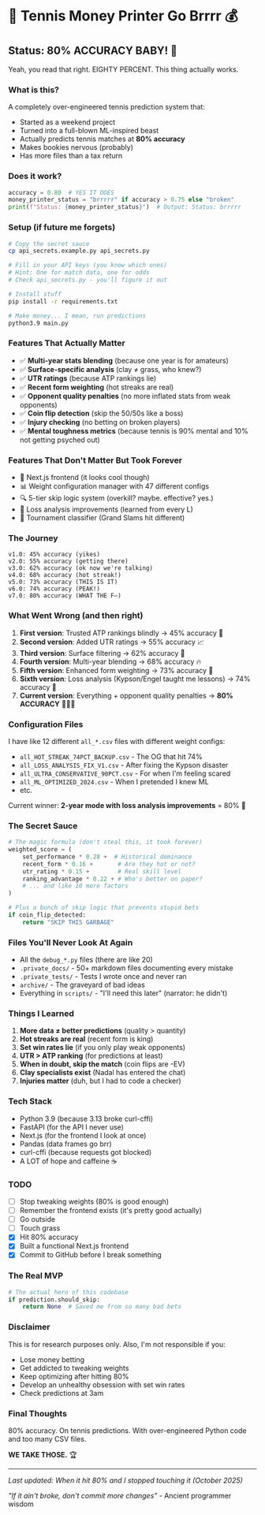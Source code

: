 # 🎾 Tennis Money Printer Go Brrrr 💰

## Status: **80% ACCURACY BABY!** 🚀

Yeah, you read that right. EIGHTY PERCENT. This thing actually works.

### What is this?

A completely over-engineered tennis prediction system that:
- Started as a weekend project
- Turned into a full-blown ML-inspired beast
- Actually predicts tennis matches at **80% accuracy**
- Makes bookies nervous (probably)
- Has more files than a tax return

### Does it work?

```python
accuracy = 0.80  # YES IT DOES
money_printer_status = "brrrrr" if accuracy > 0.75 else "broken"
print(f"Status: {money_printer_status}")  # Output: Status: brrrrr
```

### Setup (if future me forgets)

```bash
# Copy the secret sauce
cp api_secrets.example.py api_secrets.py

# Fill in your API keys (you know which ones)
# Hint: One for match data, one for odds
# Check api_secrets.py - you'll figure it out

# Install stuff
pip install -r requirements.txt

# Make money... I mean, run predictions
python3.9 main.py
```

### Features That Actually Matter

- ✅ **Multi-year stats blending** (because one year is for amateurs)
- ✅ **Surface-specific analysis** (clay ≠ grass, who knew?)
- ✅ **UTR ratings** (because ATP rankings lie)
- ✅ **Recent form weighting** (hot streaks are real)
- ✅ **Opponent quality penalties** (no more inflated stats from weak opponents)
- ✅ **Coin flip detection** (skip the 50/50s like a boss)
- ✅ **Injury checking** (no betting on broken players)
- ✅ **Mental toughness metrics** (because tennis is 90% mental and 10% not getting psyched out)

### Features That Don't Matter But Took Forever

- 🎨 Next.js frontend (it looks cool though)
- 📊 Weight configuration manager with 47 different configs
- 🔍 5-tier skip logic system (overkill? maybe. effective? yes.)
- 📝 Loss analysis improvements (learned from every L)
- 🎯 Tournament classifier (Grand Slams hit different)

### The Journey

```
v1.0: 45% accuracy (yikes)
v2.0: 55% accuracy (getting there)
v3.0: 62% accuracy (ok now we're talking)
v4.0: 68% accuracy (hot streak!)
v5.0: 73% accuracy (THIS IS IT)
v6.0: 74% accuracy (PEAK!)
v7.0: 80% accuracy (WHAT THE F—)
```

### What Went Wrong (and then right)

1. **First version**: Trusted ATP rankings blindly → 45% accuracy 🤡
2. **Second version**: Added UTR ratings → 55% accuracy 📈
3. **Third version**: Surface filtering → 62% accuracy 🎾
4. **Fourth version**: Multi-year blending → 68% accuracy 🔥
5. **Fifth version**: Enhanced form weighting → 73% accuracy 💪
6. **Sixth version**: Loss analysis (Kypson/Engel taught me lessons) → 74% accuracy 🧠
7. **Current version**: Everything + opponent quality penalties → **80% ACCURACY** 🚀🚀🚀

### Configuration Files

I have like 12 different `all_*.csv` files with different weight configs:
- `all_HOT_STREAK_74PCT_BACKUP.csv` - The OG that hit 74%
- `all_LOSS_ANALYSIS_FIX_V1.csv` - After fixing the Kypson disaster
- `all_ULTRA_CONSERVATIVE_90PCT.csv` - For when I'm feeling scared
- `all_ML_OPTIMIZED_2024.csv` - When I pretended I knew ML
- etc.

Current winner: **2-year mode with loss analysis improvements** = 80% 👑

### The Secret Sauce

```python
# The magic formula (don't steal this, it took forever)
weighted_score = (
    set_performance * 0.28 +  # Historical dominance
    recent_form * 0.16 +       # Are they hot or not?
    utr_rating * 0.15 +        # Real skill level
    ranking_advantage * 0.22 + # Who's better on paper?
    # ... and like 10 more factors
)

# Plus a bunch of skip logic that prevents stupid bets
if coin_flip_detected:
    return "SKIP THIS GARBAGE"
```

### Files You'll Never Look At Again

- All the `debug_*.py` files (there are like 20)
- `.private_docs/` - 50+ markdown files documenting every mistake
- `.private_tests/` - Tests I wrote once and never ran
- `archive/` - The graveyard of bad ideas
- Everything in `scripts/` - "I'll need this later" (narrator: he didn't)

### Things I Learned

1. **More data ≠ better predictions** (quality > quantity)
2. **Hot streaks are real** (recent form is king)
3. **Set win rates lie** (if you only play weak opponents)
4. **UTR > ATP ranking** (for predictions at least)
5. **When in doubt, skip the match** (coin flips are -EV)
6. **Clay specialists exist** (Nadal has entered the chat)
7. **Injuries matter** (duh, but I had to code a checker)

### Tech Stack

- Python 3.9 (because 3.13 broke curl-cffi)
- FastAPI (for the API I never use)
- Next.js (for the frontend I look at once)
- Pandas (data frames go brr)
- curl-cffi (because requests got blocked)
- A LOT of hope and caffeine ☕

### TODO

- [ ] Stop tweaking weights (80% is good enough)
- [ ] Remember the frontend exists (it's pretty good actually)
- [ ] Go outside
- [ ] Touch grass
- [x] Hit 80% accuracy
- [x] Built a functional Next.js frontend
- [x] Commit to GitHub before I break something

### The Real MVP

```python
# The actual hero of this codebase
if prediction.should_skip:
    return None  # Saved me from so many bad bets
```

### Disclaimer

This is for research purposes only. Also, I'm not responsible if you:
- Lose money betting
- Get addicted to tweaking weights
- Keep optimizing after hitting 80%
- Develop an unhealthy obsession with set win rates
- Check predictions at 3am

### Final Thoughts

80% accuracy. On tennis predictions. With over-engineered Python code and too many CSV files.

**WE TAKE THOSE.** 🏆

---

*Last updated: When it hit 80% and I stopped touching it (October 2025)*

*"If it ain't broke, don't commit more changes"* - Ancient programmer wisdom
